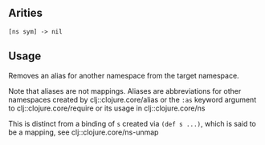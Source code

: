 ## Arities

    [ns sym] -> nil

## Usage

Removes an alias for another namespace from the target namespace.

Note that aliases are not mappings. Aliases are abbreviations for other
namespaces created by clj::clojure.core/alias or the `:as` keyword argument to
clj::clojure.core/require or its usage in clj::clojure.core/ns

This is distinct from a binding of `s` created via `(def s ...)`, which is said
to be a mapping, see clj::clojure.core/ns-unmap
